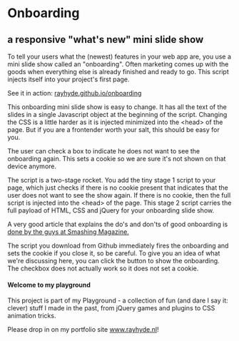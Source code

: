 <h1>Onboarding</h1>
<h2>a responsive "what's new" mini slide show</h2>
<p>To tell your users what the (newest) features in your web app are, you use a mini slide show called an "onboarding". Often marketing comes up with the goods when everything else is already finished and ready to go. This script injects itself into your project's first page.</p>

<p>See it in action: <a href="https://rayhyde.github.io/onboarding/">rayhyde.github.io/onboarding</a></p>
<p>This onboarding mini slide show is easy to change. It has all the text of the slides in a single Javascript object at the beginning of the script. Changing the CSS is a little harder as it is injected minimized into the &lt;head&gt; of the page. But if you are a frontender worth your salt, this should be easy for you.</p>
<p>The user can check a box to indicate he does not want to see the onboarding again. This sets a cookie so we are sure it's not shown on that device anymore.</p>
<p>The script is a two-stage rocket. You add the tiny stage 1 script to your page, which just checks if there is no cookie present that indicates that the user does not want to see the show again. If there is no cookie, then the full script is injected into the &lt;head&gt; of the page. This stage 2 script carries the full payload of HTML, CSS and jQuery for your onboarding slide show.</p>
<p>A very good article that explains the do's and don'ts of good onboarding is <a href="https://www.smashingmagazine.com/2014/08/mobile-onboarding-beginners-guide/">done by the guys at Smashing Magazine.</a></p>
<p>The script you download from Github immediately fires the onboarding and sets the cookie if you close it, so be careful. To give you an idea of what we're discussing here, you can click the button to show the onboarding. The checkbox does not actually work so it does not set a cookie. </p>

<h4>Welcome to my playground</h4>
<p>This project is part of my Playground - a collection of fun (and dare I say it: clever) stuff I made in the past, from jQuery games and plugins to CSS animation tricks.</p>
<p>Please drop in on my portfolio site <a href="http://www.rayhyde.nl">www.rayhyde.nl</a>!</p>
